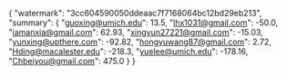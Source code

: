 {
    "watermark": "3cc604590050ddeaac7f7168064bc12bd29eb213", 
    "summary": {
        "guoxing@umich.edu": 13.5, 
        "lhx1031@gmail.com": -50.0, 
        "iamanxia@gmail.com": 62.93, 
        "xingyun27221@gmail.com": -15.03, 
        "yunxing@upthere.com": -92.82, 
        "hongyuwang87@gmail.com": 2.72, 
        "Hding@macalester.edu": -218.3, 
        "yuelee@umich.edu": -178.16, 
        "Chbeiyou@gmail.com": 475.0
    }
}